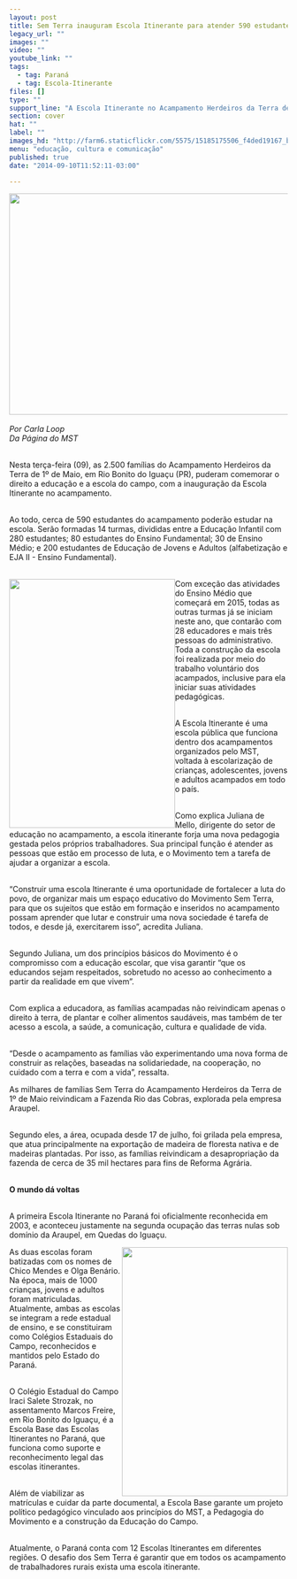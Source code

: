 ```yaml
---
layout: post
title: Sem Terra inauguram Escola Itinerante para atender 590 estudantes acampados
legacy_url: ""
images: ""
video: ""
youtube_link: ""
tags:
  - tag: Paraná
  - tag: Escola-Itinerante
files: []
type: ""
support_line: "A Escola Itinerante no Acampamento Herdeiros da Terra de 1º de Maio, em Rio Bonito do Iguaçu (PR) contará com 14 turmas."
section: cover
hat: ""
label: ""
images_hd: "http://farm6.staticflickr.com/5575/15185175506_f4ded19167_b.jpg"
menu: "educação, cultura e comunicação"
published: true
date: "2014-09-10T11:52:11-03:00"

---
```

<p><em><img alt="" height="400" src="http://farm6.staticflickr.com/5575/15185175506_f4ded19167_b.jpg" width="600" /><br />
<br />
Por Carla Loop<br />
Da P&aacute;gina do MST</em></p>

<p><br />
Nesta ter&ccedil;a-feira (09), as 2.500 fam&iacute;lias do Acampamento Herdeiros da Terra de 1&ordm; de Maio, em Rio Bonito do Igua&ccedil;u (PR), puderam comemorar o direito a educa&ccedil;&atilde;o e a escola do campo, com a inaugura&ccedil;&atilde;o da Escola Itinerante no acampamento.</p>

<p><br />
Ao todo, cerca de 590 estudantes do acampamento poder&atilde;o estudar na escola. Ser&atilde;o formadas 14 turmas, divididas entre a Educa&ccedil;&atilde;o Infantil com 280 estudantes; 80 estudantes do Ensino Fundamental; 30 de Ensino M&eacute;dio; e 200 estudantes de Educa&ccedil;&atilde;o de Jovens e Adultos (alfabetiza&ccedil;&atilde;o e EJA II - Ensino Fundamental).</p>

<p><br />
<img alt="" height="450" src="http://farm6.staticflickr.com/5570/15208212715_24ec4e40d4_b.jpg" style="float:left" width="300" />Com exce&ccedil;&atilde;o das atividades do Ensino M&eacute;dio que come&ccedil;ar&aacute; em 2015, todas as outras turmas j&aacute; se iniciam neste ano, que contar&atilde;o com 28 educadores e mais tr&ecirc;s pessoas do administrativo. Toda a constru&ccedil;&atilde;o da escola foi realizada por meio do trabalho volunt&aacute;rio dos acampados, inclusive para ela iniciar suas atividades pedag&oacute;gicas.</p>

<p><br />
A Escola Itinerante &eacute; uma escola p&uacute;blica que funciona dentro dos acampamentos organizados pelo MST, voltada &agrave; escolariza&ccedil;&atilde;o de crian&ccedil;as, adolescentes, jovens e adultos acampados em todo o pa&iacute;s.</p>

<p><br />
Como explica Juliana de Mello, dirigente do setor de educa&ccedil;&atilde;o no acampamento, a escola itinerante forja uma nova pedagogia gestada pelos pr&oacute;prios trabalhadores. Sua principal fun&ccedil;&atilde;o &eacute; atender as pessoas que est&atilde;o em processo de luta, e o Movimento tem a tarefa de ajudar a organizar a escola.</p>

<p><br />
&ldquo;Construir uma escola Itinerante &eacute; uma oportunidade de fortalecer a luta do povo, de organizar mais um espa&ccedil;o educativo do Movimento Sem Terra, para que os sujeitos que est&atilde;o em forma&ccedil;&atilde;o e inseridos no acampamento possam aprender que lutar e construir uma nova sociedade &eacute; tarefa de todos, e desde j&aacute;, exercitarem isso&rdquo;, acredita Juliana.</p>

<p><br />
Segundo Juliana, um dos princ&iacute;pios b&aacute;sicos do Movimento &eacute; o compromisso com a educa&ccedil;&atilde;o escolar, que visa garantir &ldquo;que os educandos sejam respeitados, sobretudo no acesso ao conhecimento a partir da realidade em que vivem&rdquo;.</p>

<p><br />
Com explica a educadora, as fam&iacute;lias acampadas n&atilde;o reivindicam apenas o direito &agrave; terra, de plantar e colher alimentos saud&aacute;veis, mas tamb&eacute;m de ter acesso a escola, a sa&uacute;de, a comunica&ccedil;&atilde;o, cultura e qualidade de vida.</p>

<p><br />
&ldquo;Desde o acampamento as fam&iacute;lias v&atilde;o experimentando uma nova forma de construir as rela&ccedil;&otilde;es, baseadas na solidariedade, na coopera&ccedil;&atilde;o, no cuidado com a terra e com a vida&rdquo;, ressalta.</p>

<p><img alt="" src="http://farm4.staticflickr.com/3912/15185181516_32bc1d738b_b.jpg" /><br />
As milhares de fam&iacute;lias Sem Terra do Acampamento Herdeiros da Terra de 1&ordm; de Maio reivindicam a Fazenda Rio das Cobras, explorada pela empresa Araupel.</p>

<p><br />
Segundo eles, a &aacute;rea, ocupada desde 17 de julho, foi grilada pela empresa, que atua principalmente na exporta&ccedil;&atilde;o de madeira de floresta nativa e de madeiras plantadas. Por isso, as fam&iacute;lias reivindicam a desapropria&ccedil;&atilde;o da fazenda de cerca de 35 mil hectares para fins de Reforma Agr&aacute;ria.</p>

<p><br />
<strong>O mundo d&aacute; voltas</strong></p>

<p><br />
A primeira Escola Itinerante no Paran&aacute; foi oficialmente reconhecida em 2003, e aconteceu justamente na segunda ocupa&ccedil;&atilde;o das terras nulas sob dom&iacute;nio da Araupel, em Quedas do Igua&ccedil;u.</p>

<p><img alt="" height="450" src="http://farm6.staticflickr.com/5555/15205156181_fc2a932b19_b.jpg" style="float:right" width="300" />As duas escolas foram batizadas com os nomes de Chico Mendes e Olga Ben&aacute;rio. Na &eacute;poca, mais de 1000 crian&ccedil;as, jovens e adultos foram matriculadas. Atualmente, ambas as escolas se integram a rede estadual de ensino, e se constituiram como Col&eacute;gios Estaduais do Campo, reconhecidos e mantidos pelo Estado do Paran&aacute;.</p>

<p><br />
O Col&eacute;gio Estadual do Campo Iraci Salete Strozak, no assentamento Marcos Freire, em Rio Bonito do Igua&ccedil;u, &eacute; a Escola Base das Escolas Itinerantes no Paran&aacute;, que funciona como suporte e reconhecimento legal das escolas itinerantes.</p>

<p><br />
Al&eacute;m de viabilizar as matr&iacute;culas e cuidar da parte documental, a Escola Base garante um projeto pol&iacute;tico pedag&oacute;gico vinculado aos princ&iacute;pios do MST, a Pedagogia do Movimento e a constru&ccedil;&atilde;o da Educa&ccedil;&atilde;o do Campo.</p>

<p><br />
Atualmente, o Paran&aacute; conta com 12 Escolas Itinerantes em diferentes regi&otilde;es. O desafio dos Sem Terra &eacute; garantir que em todos os acampamento de trabalhadores rurais exista uma escola itinerante.</p>
